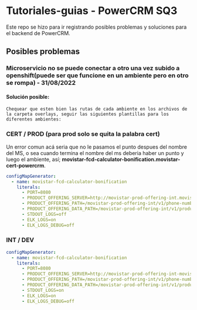 # Tutoriales-guias - PowerCRM SQ3
  Este repo se hizo para ir registrando posibles problemas y soluciones para el backend de PowerCRM.

## Posibles problemas

### __Microservicio no se puede conectar a otro una vez subido a openshift(puede ser que funcione en un ambiente pero en otro se rompa) - 31/08/2022__

#### Solución posible:
    Chequear que esten bien las rutas de cada ambiente en los archivos de la carpeta overlays, seguir las siguientes plantillas para los diferentes ambientes:


### CERT / PROD (para prod solo se quita la palabra cert)

Un error comun acá seria que no le pasamos el punto despues del nombre del MS, o sea cuando termina el nombre del ms deberia haber un punto y luego el ambiente, así; __movistar-fcd-calculator-bonification.movistar-cert-powercrm__.
```yaml
configMapGenerator:
  - name: movistar-fcd-calculator-bonification
    literals:
      - PORT=8080
      - PRODUCT_OFFERING_SERVER=http://movistar-prod-offering-int.movistar-cert-powercrm.apps.ocpnp.cuyorh.tcloud.ar
      - PRODUCT_OFFERING_PATH=/movistar-prod-offering-int/v1/phone-numbers/{phone_number}/product-offer
      - PRODUCT_OFFERING_DATA_PATH=/movistar-prod-offering-int/v1/product-offer/{offer_id}
      - STDOUT_LOGS=off
      - ELK_LOGS=on
      - ELK_LOGS_DEBUG=off
```

### INT / DEV

```yaml
configMapGenerator:
  - name: movistar-fcd-calculator-bonification
    literals:
      - PORT=8080
      - PRODUCT_OFFERING_SERVER=http://movistar-prod-offering-int-movistar-int-powercrm.apps.ocpnp.cuyorh.tcloud.ar
      - PRODUCT_OFFERING_PATH=/movistar-prod-offering-int/v1/phone-numbers/{phone_number}/product-offer
      - PRODUCT_OFFERING_DATA_PATH=/movistar-prod-offering-int/v1/product-offer/{offer_id}
      - STDOUT_LOGS=on
      - ELK_LOGS=on
      - ELK_LOGS_DEBUG=off
```


